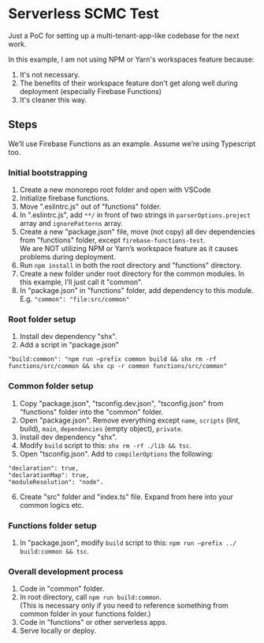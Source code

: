# Serverless SCMC Test
Just a PoC for setting up a multi-tenant-app-like codebase for the next work.

In this example, I am not using NPM or Yarn's workspaces feature because:
1. It's not necessary.
2. The benefits of their workspace feature don't get along well during deployment (especially Firebase Functions)
3. It's cleaner this way.

## Steps
We’ll use Firebase Functions as an example.
Assume we’re using Typescript too.

### Initial bootstrapping
1.	Create a new monorepo root folder and open with VSCode
2.	Initialize firebase functions.
3.	Move ".eslintrc.js" out of "functions" folder.
4.	In ".eslintrc.js", add `**/` in front of two strings in `parserOptions.project` array and `ignorePatterns` array.
5.	Create a new "package.json" file, move (not copy) all dev dependencies from "functions" folder, except `firebase-functions-test`.  
We are NOT utilizing NPM or Yarn’s workspace feature as it causes problems during deployment.
6.	Run `npm install` in both the root directory and "functions" directory.
7.	Create a new folder under root directory for the common modules. In this example, I’ll just call it "common".
8.	In "package.json" in "functions" folder, add dependency to this module.
E.g. `"common": "file:src/common"`

### Root folder setup
1.	Install dev dependency "shx".
2.	Add a script in "package.json"
```
"build:common": "npm run –prefix common build && shx rm -rf functions/src/common && shx cp -r common functions/src/common"
```

### Common folder setup
1.	Copy "package.json", "tsconfig.dev.json", "tsconfig.json" from "functions" folder into the "common" folder.
2.	Open "package.json". Remove everything except `name`, `scripts` (lint, build), `main`, `dependencies` (empty object), `private`.
3.	Install dev dependency "shx".
4.	Modify `build` script to this: `shx rm -rf ./lib && tsc`.
5.	Open "tsconfig.json". Add to `compilerOptions` the following:
```
"declaration": true,
"declarationMap": true,
"moduleResolution": "node".
```
6.	Create "src" folder and "index.ts" file. Expand from here into your common logics etc.

### Functions folder setup
1.	In "package.json", modify `build` script to this:
`npm run –prefix ../ build:common && tsc`.

### Overall development process
1.	Code in "common" folder.
2.	In root directory, call `npm run build:common`.  
(This is necessary only if you need to reference something from common folder in your functions folder.)
3.	Code in "functions" or other serverless apps.
4.	Serve locally or deploy.
